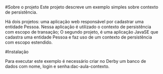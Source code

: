 #Sobre o projeto
Este projeto descreve um exemplo simples sobre contexto de persistência.

Há dois projetos: uma aplicação web responsável por cadastrar uma entidade Pessoa. Nessa aplicação é utilizado o contexto de persistência com escopo de transação; O segundo projeto, é uma aplicação JavaSE que cadastra uma entidade Pessoa e faz uso de um contexto de persistência com escopo estendido.

#Instalação

Para executar este exemplo é necessário criar no Derby um banco de dados com nome, login e senha:dac-aula-contexto.

